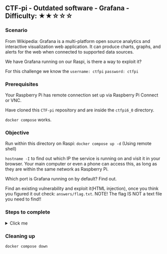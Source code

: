 ## CTF-pi - Outdated software - Grafana - Difficulty: ★★☆☆☆

### Scenario 

From Wikipedia: Grafana is a multi-platform open source analytics and interactive visualization web application. It can produce charts, graphs, and alerts for the web when connected to supported data sources.

We have Grafana running on our Raspi, is there a way to exploit it?

For this challenge we know the `username: ctfpi` `password: ctfpi`

### Prerequisites

Your Raspberry Pi has remote connection set up via Raspberry Pi Connect or VNC.

Have cloned this `CTF-pi` repository and are inside the `ctfpi6_0` directory.

`docker compose` works.


### Objective

Run within this directory on Raspi: `docker compose up -d` (Using remote shell)

`hostname -I` to find out which IP the service is running on and visit it in your browser. Your main computer or even a phone can access this, as long as they are within the same network as Raspberry Pi.

Which port is Grafana running on by default? Find out.

Find an existing vulnerability and exploit it(HTML injection), once you think you figured it out check: `answers/flag.txt`. NOTE! The flag IS NOT a text file you need to find!!


### Steps to complete

<details>
<summary>Click me</summary>

Google reveals that default Grafana port is 3000, and `hostname -I` reveals the IP, in my case the address to the service is: `10.10.10.67:3000`.

Enter this into your URL bar of your browser and you land on Grafana login page. 

Note the version it shows at the bottom of the page, we will need it.

Grafana default settings actually block brute force log-in attempts, after 5 fails you get a 5 minute cooldown before you can log in. That is bad news for an attacker and they have to find a better solution to find log-in credentials. To save time we can assume we've already gotten the credentials.

Log in using `username: ctfpi` `password: ctfpi`

Google for Grafana 6.2.4 exploits and Exploit-DB result should show up, open it and try to understand.

Inside our Grafana app > Add data source > TestData DB > Save & Test.

Then Create Dashboard > Add Query > General settings > Drilldown Links > Add link.

Inside the Title box add
```
<img src="https://www.shutterstock.com/image-vector/have-been-pwned-you-hacked-260nw-2148073239.jpg">
```

Click back > Go to dashboard > Do you want to save your changes? > Save > Save

Now when you hover over the Title pop out you can see the Pwned or whatever image you chose, this can actually be any HTML code, and this is not meant to happen. Luckily Grafana also sanitizes, so html script tag doesn't work which would be catastrophic. 

However this still can pose a risk, not specifically in this version of Grafana but in general one way for an attacker to leverage HTML injection is to use InnerHTML. That means the attacker attaches an image which doesn't exist, and since it doesn't exist an onerror parameter executes and does something the attacker wants.

On later versions of Grafana this vulnerability has been fixed, so keep your programs up to date.

</details>

### Cleaning up

`docker compose down`

